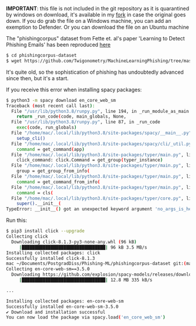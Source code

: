 **IMPORTANT**: this file is not included in the git repository as it is quarantined by windows on download, it's available in my [fork](https://github.com/Twigonometry/MachineLearningPhishing) in case the original goes down. If you do grab the file on a Windows machine, you can add an exemption to Defender. Or you can download the file on an Ubuntu machine

The "phishingcorpus" dataset from Fette et. al's paper 'Learning to Detect Phishing Emails' has been reproduced [here](https://github.com/diegoocampoh/MachineLearningPhishing/blob/master/code/resources/emails-phishing.mbox)

```bash
$ cd phishingcorpus-dataset
$ wget https://github.com/Twigonometry/MachineLearningPhishing/tree/master/code/resources/emails-phishing.mbox
```

It's quite old, so the sophistication of phishing has undoubtedly advanced since then, but it's a start.

If you receive this error when installing spacy packages:

```bash
$ python3 -m spacy download en_core_web_sm
Traceback (most recent call last):
  File "/usr/lib/python3.8/runpy.py", line 194, in _run_module_as_main
    return _run_code(code, main_globals, None,
  File "/usr/lib/python3.8/runpy.py", line 87, in _run_code
    exec(code, run_globals)
  File "/home/mac/.local/lib/python3.8/site-packages/spacy/__main__.py", line 4, in <module>
    setup_cli()
  File "/home/mac/.local/lib/python3.8/site-packages/spacy/cli/_util.py", line 73, in setup_cli
    command = get_command(app)
  File "/home/mac/.local/lib/python3.8/site-packages/typer/main.py", line 350, in get_command
    click_command: click.Command = get_group(typer_instance)
  File "/home/mac/.local/lib/python3.8/site-packages/typer/main.py", line 332, in get_group
    group = get_group_from_info(
  File "/home/mac/.local/lib/python3.8/site-packages/typer/main.py", line 483, in get_group_from_info
    command = get_command_from_info(
  File "/home/mac/.local/lib/python3.8/site-packages/typer/main.py", line 579, in get_command_from_info
    command = cls(
  File "/home/mac/.local/lib/python3.8/site-packages/typer/core.py", line 675, in __init__
    super().__init__(
TypeError: __init__() got an unexpected keyword argument 'no_args_is_help'
```

Run this:

```bash
$ pip3 install click --upgrade
Collecting click
  Downloading click-8.1.3-py3-none-any.whl (96 kB)
     |████████████████████████████████| 96 kB 3.5 MB/s 
Installing collected packages: click
Successfully installed click-8.1.3
mac ~/Documents/PostgradDiss/Phishing-ML/phishingcorpus-dataset git:(main) ✗ python3 -m spacy download en_core_web_sm
Collecting en-core-web-sm==3.5.0
  Downloading https://github.com/explosion/spacy-models/releases/download/en_core_web_sm-3.5.0/en_core_web_sm-3.5.0-py3-none-any.whl (12.8 MB)
     |████████████████████████████████| 12.8 MB 335 kB/s 

...

Installing collected packages: en-core-web-sm
Successfully installed en-core-web-sm-3.5.0
✔ Download and installation successful
You can now load the package via spacy.load('en_core_web_sm')
```
